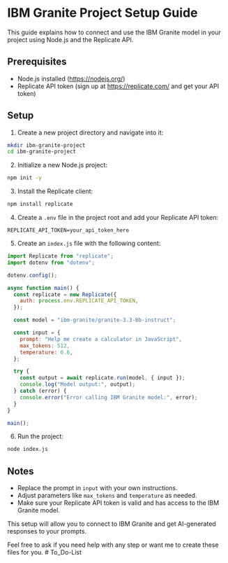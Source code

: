 # IBM Granite Project Setup Guide

This guide explains how to connect and use the IBM Granite model in your project using Node.js and the Replicate API.

## Prerequisites

- Node.js installed (https://nodejs.org/)
- Replicate API token (sign up at https://replicate.com/ and get your API token)

## Setup

1. Create a new project directory and navigate into it:

```bash
mkdir ibm-granite-project
cd ibm-granite-project
```

2. Initialize a new Node.js project:

```bash
npm init -y
```

3. Install the Replicate client:

```bash
npm install replicate
```

4. Create a `.env` file in the project root and add your Replicate API token:

```
REPLICATE_API_TOKEN=your_api_token_here
```

5. Create an `index.js` file with the following content:

```javascript
import Replicate from "replicate";
import dotenv from "dotenv";

dotenv.config();

async function main() {
  const replicate = new Replicate({
    auth: process.env.REPLICATE_API_TOKEN,
  });

  const model = "ibm-granite/granite-3.3-8b-instruct";

  const input = {
    prompt: "Help me create a calculator in JavaScript",
    max_tokens: 512,
    temperature: 0.6,
  };

  try {
    const output = await replicate.run(model, { input });
    console.log("Model output:", output);
  } catch (error) {
    console.error("Error calling IBM Granite model:", error);
  }
}

main();
```

6. Run the project:

```bash
node index.js
```

## Notes

- Replace the prompt in `input` with your own instructions.
- Adjust parameters like `max_tokens` and `temperature` as needed.
- Make sure your Replicate API token is valid and has access to the IBM Granite model.

This setup will allow you to connect to IBM Granite and get AI-generated responses to your prompts.

Feel free to ask if you need help with any step or want me to create these files for you.
#   T o _ D o - L i s t  
 